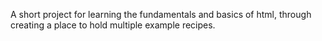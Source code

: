 A short project for learning the fundamentals and basics of html, through creating a place to hold multiple example recipes.